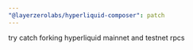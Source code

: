 ```yaml
---
"@layerzerolabs/hyperliquid-composer": patch
---
```


try catch forking hyperliquid mainnet and testnet rpcs
